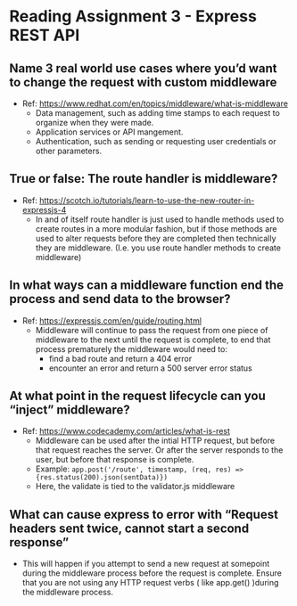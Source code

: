 # **Reading Assignment 3 - Express REST API**

   ## Name 3 real world use cases where you’d want to change the request with custom middleware
  + Ref: https://www.redhat.com/en/topics/middleware/what-is-middleware
    + Data management, such as adding time stamps to each request to organize when they were made.
    + Application services or API mangement.
    + Authentication, such as sending or requesting user credentials or other parameters. 
 
  ## True or false: The route handler is middleware?
  + Ref: https://scotch.io/tutorials/learn-to-use-the-new-router-in-expressjs-4
    + In and of itself route handler is just used to handle methods used to create routes in a more modular fashion, but if those methods are used to alter requests before they are completed then technically they are middleware. (I.e. you use route handler methods to create middleware)
  
  ## In what ways can a middleware function end the process and send data to the browser?
  + Ref: https://expressjs.com/en/guide/routing.html
    + Middleware will continue to pass the request from one piece of middleware to the next until the request is complete, to end that process prematurely the middleware would need to:
      + find a bad route and return a 404 error
      + encounter an error and return a 500 server error status 
  
  ## At what point in the request lifecycle can you “inject” middleware?
  + Ref: https://www.codecademy.com/articles/what-is-rest
    + Middleware can be used after the intial HTTP request, but before that request reaches the server. Or after the server responds to the user, but before that response is complete.
    + Example: `app.post('/route', timestamp, (req, res) => {res.status(200).json(sentData)})`
    + Here, the validate is tied to the validator.js middleware
  
  ## What can cause express to error with “Request headers sent twice, cannot start a second response”
   + This will happen if you attempt to send a new request at somepoint during the middleware process before the request is complete. Ensure that you are not using any HTTP request verbs ( like app.get() )during the middleware process.
